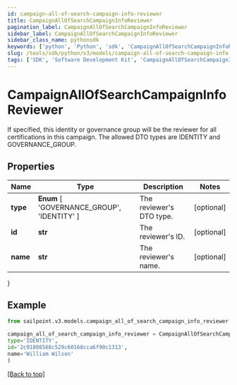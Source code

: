 ```yaml
---
id: campaign-all-of-search-campaign-info-reviewer
title: CampaignAllOfSearchCampaignInfoReviewer
pagination_label: CampaignAllOfSearchCampaignInfoReviewer
sidebar_label: CampaignAllOfSearchCampaignInfoReviewer
sidebar_class_name: pythonsdk
keywords: ['python', 'Python', 'sdk', 'CampaignAllOfSearchCampaignInfoReviewer', 'CampaignAllOfSearchCampaignInfoReviewer'] 
slug: /tools/sdk/python/v3/models/campaign-all-of-search-campaign-info-reviewer
tags: ['SDK', 'Software Development Kit', 'CampaignAllOfSearchCampaignInfoReviewer', 'CampaignAllOfSearchCampaignInfoReviewer']
---
```


# CampaignAllOfSearchCampaignInfoReviewer

If specified, this identity or governance group will be the reviewer for all certifications in this campaign. The allowed DTO types are IDENTITY and GOVERNANCE_GROUP.

## Properties

Name | Type | Description | Notes
------------ | ------------- | ------------- | -------------
**type** |  **Enum** [  'GOVERNANCE_GROUP',    'IDENTITY' ] | The reviewer's DTO type. | [optional] 
**id** | **str** | The reviewer's ID. | [optional] 
**name** | **str** | The reviewer's name. | [optional] 
}

## Example

```python
from sailpoint.v3.models.campaign_all_of_search_campaign_info_reviewer import CampaignAllOfSearchCampaignInfoReviewer

campaign_all_of_search_campaign_info_reviewer = CampaignAllOfSearchCampaignInfoReviewer(
type='IDENTITY',
id='2c91808568c529c60168cca6f90c1313',
name='William Wilson'
)

```
[[Back to top]](#) 

